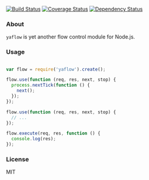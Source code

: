 [![Build Status](https://travis-ci.org/aleafs/yaflow.png?branch=master)](https://travis-ci.org/aleafs/yaflow)
[![Coverage Status](https://coveralls.io/repos/aleafs/yaflow/badge.png)](https://coveralls.io/r/aleafs/yaflow)
[![Dependency Status](https://gemnasium.com/aleafs/yaflow.png)](https://gemnasium.com/aleafs/yaflow)

### About

`yaflow` is yet another flow control module for Node.js. 

### Usage

```javascript

var flow = require('yaflow').create();

flow.use(function (req, res, next, stop) {
  process.nextTick(function () {
	next();
  });
});

flow.use(function (req, res, next, stop) {
  // ...
});

flow.execute(req, res, function () {
  console.log(res);
});

```

### License

MIT
